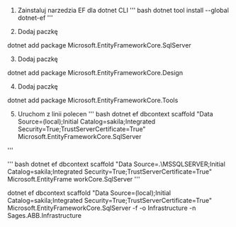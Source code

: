 
1. Zainstaluj narzedzia EF dla dotnet CLI
''' bash
dotnet tool install --global dotnet-ef
'''

2. Dodaj paczkę

dotnet add package Microsoft.EntityFrameworkCore.SqlServer

3. Dodaj paczkę

dotnet add package Microsoft.EntityFrameworkCore.Design

4. Dodaj paczkę

dotnet add package Microsoft.EntityFrameworkCore.Tools


5. Uruchom z linii polecen
''' bash
dotnet ef dbcontext scaffold "Data Source=(local);Initial Catalog=sakila;Integrated Security=True;TrustServerCertificate=True"  Microsoft.EntityFrameworkCore.SqlServer

'''


''' bash
dotnet ef dbcontext scaffold "Data Source=.\MSSQLSERVER;Initial Catalog=sakila;Integrated Security=True;TrustServerCertificate=True"  Microsoft.EntityFrame
workCore.SqlServer
'''


dotnet ef dbcontext scaffold "Data Source=(local);Initial Catalog=sakila;Integrated Security=True;TrustServerCertificate=True"  Microsoft.EntityFrameworkCore.SqlServer -f -o Infrastructure -n Sages.ABB.Infrastructure
